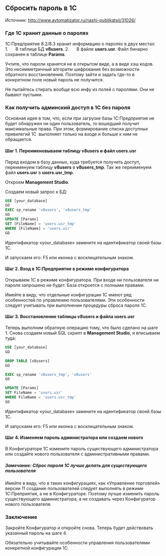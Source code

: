 ## Сбросить пароль в 1С

Источник: http://www.avtomatizator.ru/nashi-publikatsii/31026/

### Где 1С хранит данные о паролях

1С:Предприятие 8.2/8.3 хранит информацию о паролях в двух местах:
1.      В таблице БД **v8users**.
2.      В файле **users.usr**. Файл бинарно сохранен в таблице **Params**.

Учтите, что пароли хранятся не в открытом виде, а в виде хэш кодов. Это несимметричный алгоритм шифрования без возможности обратного восстановления. Поэтому зайти и задать где-то в конкретном поле новый пароль не получится.

Не пытайтесь стирать вообще всю инфу из полей с паролями. Они не бывают пустыми.

### Как получить админский доступ в 1С без пароля

Основная идея в том, что, если при загрузке базы 1С:Предприятия не будет обнаружен ни один пользователь, то вошедший получит максимальные права. При этом, формирование списка доступных привилегий 1С  выполняет только на входе и больше к ним не обращается.

#### Шаг 1. Переименовываем таблицу v8users и файл users.usr

Перед входом в базу данных, куда требуется получить доступ, переименуем таблицу **v8users** в **v8users_tmp**. Так же переименуем файл **users.usr** в **users.usr_tmp**.

Откроем **Management Studio**.

Создаем новый запрос к БД:
``` sql
USE [your_database]
GO
EXEC sp_rename 'v8users', 'v8users_tmp'
GO
UPDATE [Params]
SET [FileName] = 'users.usr_tmp'
WHERE [FileName] = 'users.usr'
GO
```

Идентификатор «your_database» замените на идентификатор своей базы 1С.

И запускаем его: F5 или иконка с восклицательным знаком.

#### Шаг 2. Вход в 1С:Предприятие в режиме конфигуратора

Открываем 1С в режиме конфигуратора. При входе ни пользователя ни пароля запрошено не будет. База откроется с полными правами.

Имейте в виду, что отдельные конфигурации 1С имеют ряд особенностей по управлению пользователями. Эти особенности следует учитывать при выполнении процедуры сброса пароля 1С.

#### Шаг 3. Восстановление таблицы v8users и файла users.usr

Теперь выполним обратную операцию тому, что было сделано на шаге 1.
Снова создаем новый SQL скрипт в **Management Studio**, и вписываем туда:
``` sql
USE [your_database]
GO

DROP TABLE [v8users]
GO

EXEC sp_rename 'v8users_tmp', 'v8users'
GO

UPDATE [Params]
SET FileName = 'users.usr'
WHERE FileName = 'users.usr_tmp'
GO
```


Идентификатор «your_database» замените на идентификатор своей базы 1С.

И запускаем его: F5 или иконка с восклицательным знаком.

#### Шаг 4. Изменяем пароль администратора или создаем нового

В Конфигураторе 1С измените пароль существующего администратора или создайте нового пользователя с административными правами.

##### Замечание: Сброс пароля 1С лучше делать для существующего пользователя

Имейте в виду, что в таких конфигурациях, как «Управление торговлей» версии 11 создание пользователей следует выполнять в режиме 1С:Преприятия, а не в Конфигураторе. Поэтому лучше изменить пароль существующего администратора, а не создавать через Конфигуратор нового пользователя.

### Заключение

Закройте Конфигуратор и откройте снова. Теперь будет действовать указанный пароль на шаге 4.

Обязательно учитывайте особенности управления пользователями конкретной конфигурации 1С.
